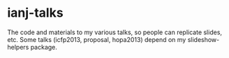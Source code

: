 ianj-talks
==========

The code and materials to my various talks, so people can replicate slides, etc.
Some talks (icfp2013, proposal, hopa2013) depend on my slideshow-helpers package.